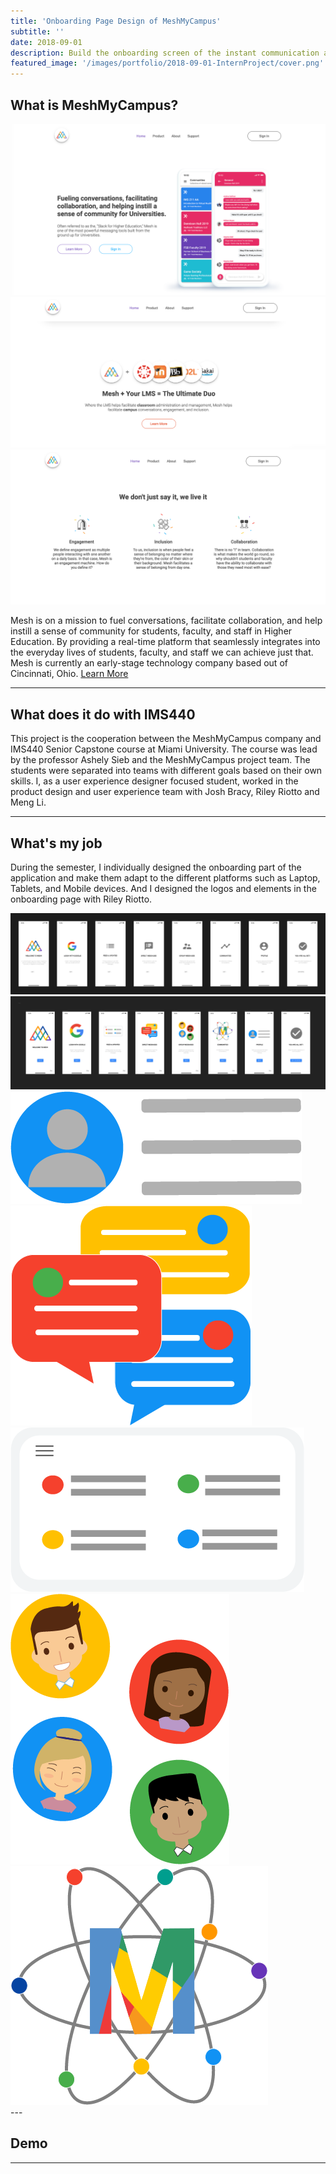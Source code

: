 ```yaml
---
title: 'Onboarding Page Design of MeshMyCampus'
subtitle: ''
date: 2018-09-01 
description: Build the onboarding screen of the instant communication application for startup company.
featured_image: '/images/portfolio/2018-09-01-InternProject/cover.png'
---
```




## What is MeshMyCampus?

<div class="gallery" data-columns="1">
	<img src="/images/portfolio/2018-09-01-InternProject/MeshIntro1.png">
	<img src="/images/portfolio/2018-09-01-InternProject/MeshIntro2.png">
    <img src="/images/portfolio/2018-09-01-InternProject/MeshIntro3.png">
</div>

Mesh is on a mission to fuel conversations, facilitate collaboration, and help instill a sense of community for students, faculty, and staff in Higher Education. By providing a real-time platform that seamlessly integrates into the everyday lives of students, faculty, and staff we can achieve just that. Mesh is currently an early-stage technology company based out of Cincinnati, Ohio. <a href="https://meshmycampus.com">Learn More</a>

---

## What does it do with IMS440

This project is the cooperation between the MeshMyCampus company and IMS440 Senior Capstone course at Miami University. The course was lead by the professor Ashely Sieb and the MeshMyCampus project team. The students were separated into teams with different goals based on their own skills. I, as a user experience designer focused student, worked in the product design and user experience team with Josh Bracy, Riley Riotto and Meng Li.

---

## What's my job

During the semester, I individually designed the onboarding part of the application and make them adapt to the different platforms such as Laptop, Tablets, and Mobile devices. And I designed the logos and elements in the onboarding page with Riley Riotto.

<div class="gallery" data-columns="2">
    <img src="/images/portfolio/2018-09-01-InternProject/OnboardingMobile1.png">
    <img src="/images/portfolio/2018-09-01-InternProject/OnboardingMobile2.png">
</div>

<div class="gallery" data-columns="4">
    <img src="/images/portfolio/2018-09-01-InternProject/MeshOnBoardingProfile.png">
    <img src="/images/portfolio/2018-09-01-InternProject/MeshOnBoardingDM.png">
    <img src="/images/portfolio/2018-09-01-InternProject/MeshOnBoardingFeed.png">
    <img src="/images/portfolio/2018-09-01-InternProject/MeshOnBoardingGroup.png">
    <img src="/images/portfolio/2018-09-01-InternProject/MeshOnBoardingCommunity.png">
 
    
    
</div>
---

## Demo



---